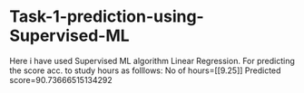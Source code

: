 # Task-1-prediction-using-Supervised-ML
Here i have used Supervised ML algorithm Linear Regression.
For predicting the score acc. to study hours as folllows:
No of hours=[[9.25]]
Predicted score=90.73666515134292

